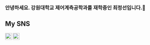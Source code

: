 ### 안녕하세요. 강원대학교 제어계측공학과를 재학중인 최정선입니다.👋

## My SNS

<a href=https://www.instagram.com/c_junction_>
  <img align="left" alt="Jeongseon's Instagram" width="22px" src/>
</a>


<a href=https://jeongseon08.github.io>
  <img align="left" alt="Jeongseon's Instagram" width="22px" src="https://raw.githubusercontent.com/hussainweb/hussainweb/main/icons/instagram.png" />
</a>

<!--
**jeongseon08/jeongseon08** is a ✨ _special_ ✨ repository because its `README.md` (this file) appears on your GitHub profile.

Here are some ideas to get you started:

- 🔭 I’m currently working on ...
- 🌱 I’m currently learning ...
- 👯 I’m looking to collaborate on ...
- 🤔 I’m looking for help with ...
- 💬 Ask me about ...
- 📫 How to reach me: ...
- 😄 Pronouns: ...
- ⚡ Fun fact: ...
-->

